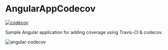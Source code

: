 # AngularAppCodecov

[![codecov](https://codecov.io/gh/hamzahamidi/angular-app-codecov/branch/master/graph/badge.svg)](https://codecov.io/gh/hamzahamidi/angular-app-codecov)

Sample Angular application for adding coverage using Travis-CI & codecov.

![angular-codecov](https://user-images.githubusercontent.com/22576950/82616077-78c48480-9bcc-11ea-95d5-a51beeeb77b4.png)
